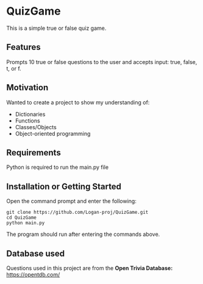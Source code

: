# QuizGame

This is a simple true or false quiz game.

## Features

Prompts 10 true or false questions to the user and accepts input: true, false, t, or f.

## Motivation

Wanted to create a project to show my understanding of:
+ Dictionaries
+ Functions
+ Classes/Objects
+ Object-oriented programming

## Requirements

Python is required to run the main.py file

## Installation or Getting Started

Open the command prompt and enter the following:

    git clone https://github.com/Logan-proj/QuizGame.git
    cd QuizGame
    python main.py

The program should run after entering the commands above.

## Database used

Questions used in this project are from the **Open Trivia Database:** https://opentdb.com/
